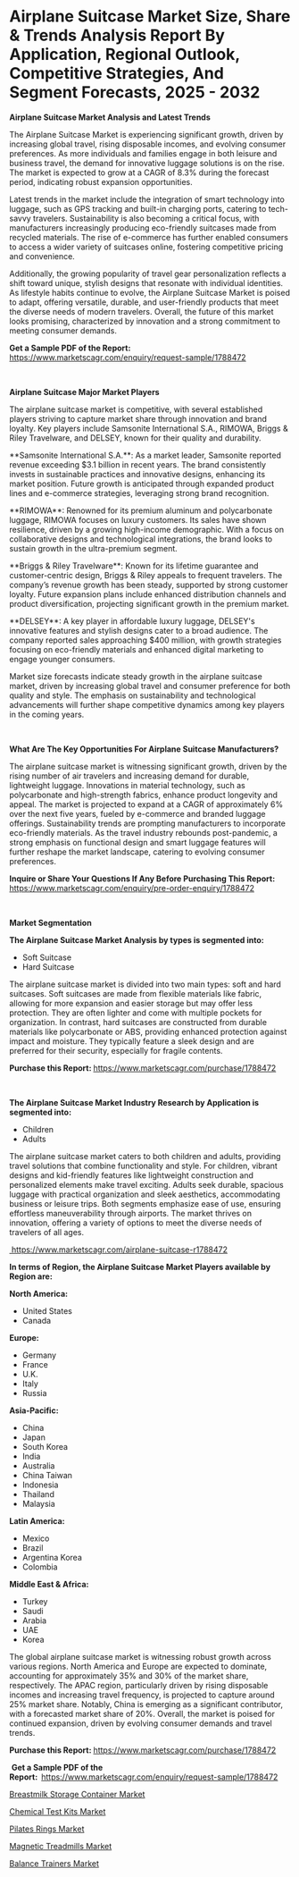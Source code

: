 <p><h1>Airplane Suitcase Market Size, Share & Trends Analysis Report By Application, Regional Outlook, Competitive Strategies, And Segment Forecasts, 2025 - 2032</h1></p><p><strong>Airplane Suitcase Market Analysis and Latest Trends</strong></p>
<p><p>The Airplane Suitcase Market is experiencing significant growth, driven by increasing global travel, rising disposable incomes, and evolving consumer preferences. As more individuals and families engage in both leisure and business travel, the demand for innovative luggage solutions is on the rise. The market is expected to grow at a CAGR of 8.3% during the forecast period, indicating robust expansion opportunities.</p><p>Latest trends in the market include the integration of smart technology into luggage, such as GPS tracking and built-in charging ports, catering to tech-savvy travelers. Sustainability is also becoming a critical focus, with manufacturers increasingly producing eco-friendly suitcases made from recycled materials. The rise of e-commerce has further enabled consumers to access a wider variety of suitcases online, fostering competitive pricing and convenience.</p><p>Additionally, the growing popularity of travel gear personalization reflects a shift toward unique, stylish designs that resonate with individual identities. As lifestyle habits continue to evolve, the Airplane Suitcase Market is poised to adapt, offering versatile, durable, and user-friendly products that meet the diverse needs of modern travelers. Overall, the future of this market looks promising, characterized by innovation and a strong commitment to meeting consumer demands.</p></p>
<p><strong>Get a Sample PDF of the Report:&nbsp;</strong> <a href="https://www.marketscagr.com/enquiry/request-sample/1788472?utm_campaign=1848&utm_medium=2&utm_source=Github&utm_content=ia&utm_term=05042025&utm_id=airplane-suitcase">https://www.marketscagr.com/enquiry/request-sample/1788472</a></p>
<p>&nbsp;</p>
<p><strong>Airplane Suitcase Major Market Players</strong></p>
<p><p>The airplane suitcase market is competitive, with several established players striving to capture market share through innovation and brand loyalty. Key players include Samsonite International S.A., RIMOWA, Briggs & Riley Travelware, and DELSEY, known for their quality and durability.</p><p>**Samsonite International S.A.**: As a market leader, Samsonite reported revenue exceeding $3.1 billion in recent years. The brand consistently invests in sustainable practices and innovative designs, enhancing its market position. Future growth is anticipated through expanded product lines and e-commerce strategies, leveraging strong brand recognition.</p><p>**RIMOWA**: Renowned for its premium aluminum and polycarbonate luggage, RIMOWA focuses on luxury customers. Its sales have shown resilience, driven by a growing high-income demographic. With a focus on collaborative designs and technological integrations, the brand looks to sustain growth in the ultra-premium segment.</p><p>**Briggs & Riley Travelware**: Known for its lifetime guarantee and customer-centric design, Briggs & Riley appeals to frequent travelers. The company’s revenue growth has been steady, supported by strong customer loyalty. Future expansion plans include enhanced distribution channels and product diversification, projecting significant growth in the premium market.</p><p>**DELSEY**: A key player in affordable luxury luggage, DELSEY's innovative features and stylish designs cater to a broad audience. The company reported sales approaching $400 million, with growth strategies focusing on eco-friendly materials and enhanced digital marketing to engage younger consumers.</p><p>Market size forecasts indicate steady growth in the airplane suitcase market, driven by increasing global travel and consumer preference for both quality and style. The emphasis on sustainability and technological advancements will further shape competitive dynamics among key players in the coming years.</p></p>
<p>&nbsp;</p>
<p><strong>What Are The Key Opportunities For Airplane Suitcase Manufacturers?</strong></p>
<p><p>The airplane suitcase market is witnessing significant growth, driven by the rising number of air travelers and increasing demand for durable, lightweight luggage. Innovations in material technology, such as polycarbonate and high-strength fabrics, enhance product longevity and appeal. The market is projected to expand at a CAGR of approximately 6% over the next five years, fueled by e-commerce and branded luggage offerings. Sustainability trends are prompting manufacturers to incorporate eco-friendly materials. As the travel industry rebounds post-pandemic, a strong emphasis on functional design and smart luggage features will further reshape the market landscape, catering to evolving consumer preferences.</p></p>
<p><strong>Inquire or Share Your Questions If Any Before Purchasing This Report:</strong> <a href="https://www.marketscagr.com/enquiry/pre-order-enquiry/1788472?utm_campaign=1848&utm_medium=2&utm_source=Github&utm_content=ia&utm_term=05042025&utm_id=airplane-suitcase">https://www.marketscagr.com/enquiry/pre-order-enquiry/1788472</a></p>
<p>&nbsp;</p>
<p><strong>Market Segmentation</strong></p>
<p><strong>The Airplane Suitcase Market Analysis by types is segmented into:</strong></p>
<p><ul><li>Soft Suitcase</li><li>Hard Suitcase</li></ul></p>
<p><p>The airplane suitcase market is divided into two main types: soft and hard suitcases. Soft suitcases are made from flexible materials like fabric, allowing for more expansion and easier storage but may offer less protection. They are often lighter and come with multiple pockets for organization. In contrast, hard suitcases are constructed from durable materials like polycarbonate or ABS, providing enhanced protection against impact and moisture. They typically feature a sleek design and are preferred for their security, especially for fragile contents.</p></p>
<p><strong>Purchase this Report:&nbsp;</strong><a href="https://www.marketscagr.com/purchase/1788472?utm_campaign=1848&utm_medium=2&utm_source=Github&utm_content=ia&utm_term=05042025&utm_id=airplane-suitcase">https://www.marketscagr.com/purchase/1788472</a></p>
<p>&nbsp;</p>
<p><strong>The Airplane Suitcase Market Industry Research by Application is segmented into:</strong></p>
<p><ul><li>Children</li><li>Adults</li></ul></p>
<p><p>The airplane suitcase market caters to both children and adults, providing travel solutions that combine functionality and style. For children, vibrant designs and kid-friendly features like lightweight construction and personalized elements make travel exciting. Adults seek durable, spacious luggage with practical organization and sleek aesthetics, accommodating business or leisure trips. Both segments emphasize ease of use, ensuring effortless maneuverability through airports. The market thrives on innovation, offering a variety of options to meet the diverse needs of travelers of all ages.</p></p>
<p><a href="https://www.marketscagr.com/airplane-suitcase-r1788472?utm_campaign=1848&utm_medium=2&utm_source=Github&utm_content=ia&utm_term=05042025&utm_id=airplane-suitcase">&nbsp;https://www.marketscagr.com/airplane-suitcase-r1788472</a></p>
<p><strong>In terms of Region, the Airplane Suitcase Market Players available by Region are:</strong></p>
<p>
    <p> <strong> North America: </strong>
        <ul>
            <li>United States</li>
            <li>Canada</li>
        </ul>
        </p> 
    <p> <strong> Europe: </strong>
        <ul>
            <li>Germany</li>
            <li>France</li>
            <li>U.K.</li>
            <li>Italy</li>
            <li>Russia</li>
        </ul>
        </p> 
    <p> <strong> Asia-Pacific: </strong>
        <ul>
            <li>China</li>
            <li>Japan</li>
            <li>South Korea</li>
            <li>India</li>
            <li>Australia</li>
            <li>China Taiwan</li>
            <li>Indonesia</li>
            <li>Thailand</li>
            <li>Malaysia</li>
        </ul>
        </p> 
    <p> <strong> Latin America: </strong>
        <ul>
            <li>Mexico</li>
            <li>Brazil</li>
            <li>Argentina Korea</li>
            <li>Colombia</li>
        </ul>
        </p> 
    <p> <strong> Middle East & Africa: </strong>
        <ul>
            <li>Turkey</li>
            <li>Saudi</li>
            <li>Arabia</li>
            <li>UAE</li>
            <li>Korea</li>
        </ul>
    </p>
    </p>
<p><p>The global airplane suitcase market is witnessing robust growth across various regions. North America and Europe are expected to dominate, accounting for approximately 35% and 30% of the market share, respectively. The APAC region, particularly driven by rising disposable incomes and increasing travel frequency, is projected to capture around 25% market share. Notably, China is emerging as a significant contributor, with a forecasted market share of 20%. Overall, the market is poised for continued expansion, driven by evolving consumer demands and travel trends.</p></p>
<p><strong>Purchase this Report: </strong><a href="https://www.marketscagr.com/purchase/1788472?utm_campaign=1848&utm_medium=2&utm_source=Github&utm_content=ia&utm_term=05042025&utm_id=airplane-suitcase">https://www.marketscagr.com/purchase/1788472</a></p>
<p>&nbsp;<strong>Get a Sample PDF of the Report:&nbsp;&nbsp;</strong><a href="https://www.marketscagr.com/enquiry/request-sample/1788472?utm_campaign=1848&utm_medium=2&utm_source=Github&utm_content=ia&utm_term=05042025&utm_id=airplane-suitcase">https://www.marketscagr.com/enquiry/request-sample/1788472</a></p>
<p><strong></strong></p>
<p><p><a href="https://github.com/marloy8/Market-Research-Report-List-7/blob/main/breastmilk-storage-container-market.md?utm_campaign=1848&utm_medium=2&utm_source=Github&utm_content=ia&utm_term=05042025&utm_id=airplane-suitcase">Breastmilk Storage Container Market</a></p><p><a href="https://github.com/norbyboyse4d/Market-Research-Report-List-1/blob/main/chemical-test-kits-market.md?utm_campaign=1848&utm_medium=2&utm_source=Github&utm_content=ia&utm_term=05042025&utm_id=airplane-suitcase">Chemical Test Kits Market</a></p><p><a href="https://github.com/leolamarnal9/Market-Research-Report-List-1/blob/main/pilates-rings-market.md?utm_campaign=1848&utm_medium=2&utm_source=Github&utm_content=ia&utm_term=05042025&utm_id=airplane-suitcase">Pilates Rings Market</a></p><p><a href="https://github.com/WillieWoodard/Market-Research-Report-List-7/blob/main/magnetic-treadmills-market.md?utm_campaign=1848&utm_medium=2&utm_source=Github&utm_content=ia&utm_term=05042025&utm_id=airplane-suitcase">Magnetic Treadmills Market</a></p><p><a href="https://github.com/matotwipff14/Market-Research-Report-List-1/blob/main/balance-trainers-market.md?utm_campaign=1848&utm_medium=2&utm_source=Github&utm_content=ia&utm_term=05042025&utm_id=airplane-suitcase">Balance Trainers Market</a></p></p>